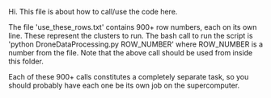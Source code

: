 Hi. This file is about how to call/use the code here.

The file 'use_these_rows.txt' contains 900+ row numbers, each on its own line.
These represent the clusters to run.
The bash call to run the script is 'python DroneDataProcessing.py ROW_NUMBER' where ROW_NUMBER is a number from the file.
Note that the above call should be used from inside this folder.

Each of these 900+ calls constitutes a completely separate task, so you should probably have each one be its own job on the supercomputer.
